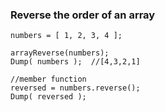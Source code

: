 ### Reverse the order of an array

```luceescript+trycf
numbers = [ 1, 2, 3, 4 ];

arrayReverse(numbers);
Dump( numbers );  //[4,3,2,1]

//member function
reversed = numbers.reverse();
Dump( reversed );
```

